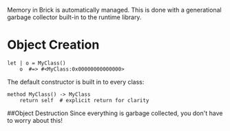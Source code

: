 Memory in Brick is automatically managed. This is done with a generational garbage collector built-in to the runtime library.

# Object Creation
```brick
let | o = MyClass()
	o  #=> #<MyClass:0x00000000000000>
```
The default constructor is built in to every class:
```brick
method MyClass() -> MyClass
    return self  # explicit return for clarity
```

##Object Destruction
Since everything is garbage collected, you don't have to worry about this!